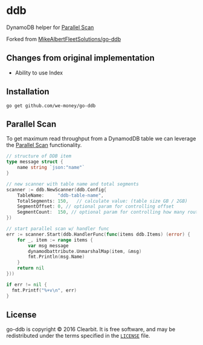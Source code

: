 # ddb

DynamoDB helper for [Parallel Scan](http://docs.aws.amazon.com/amazondynamodb/latest/developerguide/QueryAndScan.html#QueryAndScanParallelScan)

Forked from [MikeAlbertFleetSolutions/go-ddb](https://github.com/MikeAlbertFleetSolutions/go-ddb)

## Changes from original implementation

* Ability to use Index

## Installation

```
go get github.com/we-money/go-ddb
```

## Parallel Scan

To get maximum read throughput from a DynamodDB table we can leverage the [Parallel Scan](http://docs.aws.amazon.com/amazondynamodb/latest/developerguide/QueryAndScan.html#QueryAndScanParallelScan) functionality.

```go
// structure of DDB item
type message struct {
    name string `json:"name"`
}

// new scanner with table name and total segments
scanner := ddb.NewScanner(ddb.Config{
    TableName:     "ddb-table-name",
    TotalSegments: 150,   // calculate value: (table size GB / 2GB)
    SegmentOffset: 0, // optional param for controlling offset
    SegmentCount:  150, // optional param for controlling how many routines get created
})

// start parallel scan w/ handler func
err := scanner.Start(ddb.HandlerFunc(func(items ddb.Items) (error) {
    for _, item := range items {
        var msg message
        dynamodbattribute.UnmarshalMap(item, &msg)
        fmt.Println(msg.Name)
    }
    return nil
}))

if err != nil {
  fmt.Printf("%+v\n", err)
}

```

## License

go-ddb is copyright © 2016 Clearbit. It is free software, and may
be redistributed under the terms specified in the [`LICENSE`] file.

[`LICENSE`]: /MIT-LICENSE
